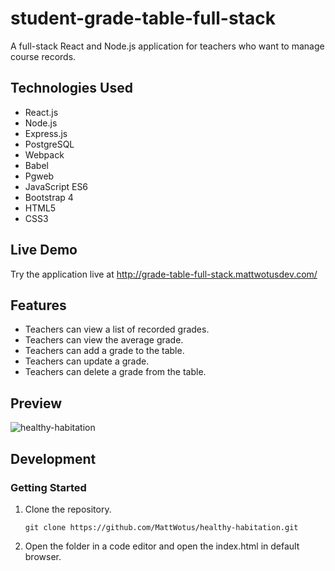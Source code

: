 # student-grade-table-full-stack
A full-stack React and Node.js application for teachers who want to manage course records.

## Technologies Used

- React.js
- Node.js
- Express.js
- PostgreSQL
- Webpack
- Babel
- Pgweb
- JavaScript ES6
- Bootstrap 4  
- HTML5
- CSS3

## Live Demo

Try the application live at http://grade-table-full-stack.mattwotusdev.com/

## Features

- Teachers can view a list of recorded grades.
- Teachers can view the average grade.
- Teachers can add a grade to the table.
- Teachers can update a grade.
- Teachers can delete a grade from the table.

## Preview

![healthy-habitation](assets/healthy-habitation.gif)

## Development

### Getting Started

1. Clone the repository.

   ```
   git clone https://github.com/MattWotus/healthy-habitation.git
   ```
   
2. Open the folder in a code editor and open the index.html in default browser.
